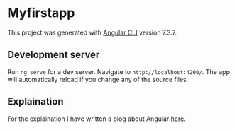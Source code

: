 # Myfirstapp

This project was generated with [Angular CLI](https://github.com/angular/angular-cli) version 7.3.7.

## Development server

Run `ng serve` for a dev server. Navigate to `http://localhost:4200/`. The app will automatically reload if you change any of the source files.

## Explaination
For the explaination I have written a blog about Angular <a href="https://medium.com/@amirmustafaofficial/angular-5-and-6-15e4e2c44042">here</a>.
